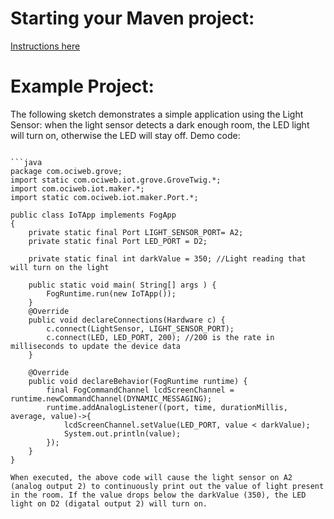 # Starting your Maven project: 
[Instructions here](https://github.com/oci-pronghorn/FogLighter/blob/master/README.md)
# Example Project:
The following sketch demonstrates a simple application using the Light Sensor: when the light sensor detects a dark enough room, the LED light will turn on, otherwise the LED will stay off.
Demo code:
```

```java
package com.ociweb.grove;
import static com.ociweb.iot.grove.GroveTwig.*;
import com.ociweb.iot.maker.*;
import static com.ociweb.iot.maker.Port.*;

public class IoTApp implements FogApp
{
    private static final Port LIGHT_SENSOR_PORT= A2;
    private static final Port LED_PORT = D2;
   
    private static final int darkValue = 350; //Light reading that will turn on the light
    
    public static void main( String[] args ) {
        FogRuntime.run(new IoTApp());
    }
    @Override
    public void declareConnections(Hardware c) {         
        c.connect(LightSensor, LIGHT_SENSOR_PORT);
        c.connect(LED, LED_PORT, 200); //200 is the rate in milliseconds to update the device data
    }

    @Override
    public void declareBehavior(FogRuntime runtime) {
    	final FogCommandChannel lcdScreenChannel = runtime.newCommandChannel(DYNAMIC_MESSAGING);
    	runtime.addAnalogListener((port, time, durationMillis, average, value)->{
    		lcdScreenChannel.setValue(LED_PORT, value < darkValue);
    		System.out.println(value);
    	});
    }
}
```

```
When executed, the above code will cause the light sensor on A2 (analog output 2) to continuously print out the value of light present in the room. If the value drops below the darkValue (350), the LED light on D2 (digatal output 2) will turn on. 
